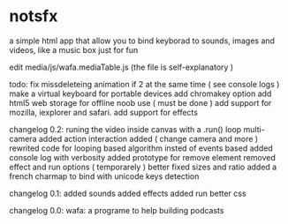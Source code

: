 notsfx
======

a simple html app that allow you to bind keyborad to sounds, images and videos, like a music box just for fun


edit media/js/wafa.mediaTable.js (the file is self-explanatory )

todo:
    fix missdeleteing animation if 2 at the same time ( see console logs )
	make a virtual keyboard for portable devices
	add chromakey option
	add html5 web storage for offline noob use ( must be done )
	add support for mozilla, iexplorer and safari.
	add support for effects
	
changelog 0.2:
	runing the video inside canvas with a .run() loop
	multi-camera added
	action interaction added ( change camera and more )
	rewrited code for looping based algorithm insted of events based
	added console log with verbosity
	added prototype for remove element
	removed effect and run options ( temporarely )
	better fixed sizes and ratio
	added a french charmap to bind with unicode keys detection
	
changelog 0.1:
	added sounds
	added effects
	added run
	better css

changelog 0.0:
	wafa: a programe to help building podcasts
    